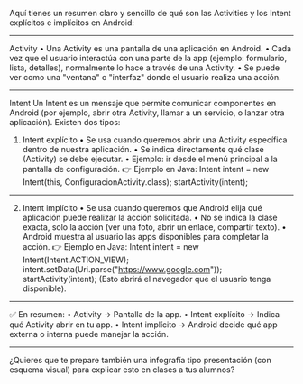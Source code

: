 Aquí tienes un resumen claro y sencillo de qué son las Activities y los Intent explícitos e implícitos en Android:
________________________________________
Activity
•	Una Activity es una pantalla de una aplicación en Android.
•	Cada vez que el usuario interactúa con una parte de la app (ejemplo: formulario, lista, detalles), normalmente lo hace a través de una Activity.
•	Se puede ver como una "ventana" o "interfaz" donde el usuario realiza una acción.
________________________________________
Intent
Un Intent es un mensaje que permite comunicar componentes en Android (por ejemplo, abrir otra Activity, llamar a un servicio, o lanzar otra aplicación).
Existen dos tipos:
1. Intent explícito
•	Se usa cuando queremos abrir una Activity específica dentro de nuestra aplicación.
•	Se indica directamente qué clase (Activity) se debe ejecutar.
•	Ejemplo: ir desde el menú principal a la pantalla de configuración.
👉 Ejemplo en Java:
Intent intent = new Intent(this, ConfiguracionActivity.class);
startActivity(intent);
________________________________________
2. Intent implícito
•	Se usa cuando queremos que Android elija qué aplicación puede realizar la acción solicitada.
•	No se indica la clase exacta, solo la acción (ver una foto, abrir un enlace, compartir texto).
•	Android muestra al usuario las apps disponibles para completar la acción.
👉 Ejemplo en Java:
Intent intent = new Intent(Intent.ACTION_VIEW);
intent.setData(Uri.parse("https://www.google.com"));
startActivity(intent);
(Esto abrirá el navegador que el usuario tenga disponible).
________________________________________
✅ En resumen:
•	Activity → Pantalla de la app.
•	Intent explícito → Indica qué Activity abrir en tu app.
•	Intent implícito → Android decide qué app externa o interna puede manejar la acción.
________________________________________
¿Quieres que te prepare también una infografía tipo presentación (con esquema visual) para explicar esto en clases a tus alumnos?

